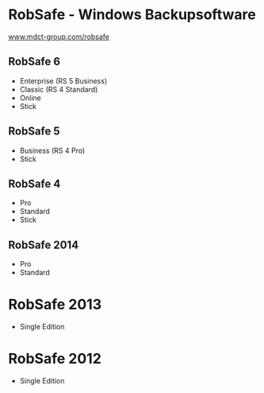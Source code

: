 # RobSafe - Windows Backupsoftware
www.mdct-group.com/robsafe

## RobSafe 6
- Enterprise (RS 5 Business)
- Classic (RS 4 Standard)
- Online
- Stick

## RobSafe 5
- Business (RS 4 Pro)
- Stick

## RobSafe 4
- Pro
- Standard
- Stick

## RobSafe 2014
- Pro
- Standard

# RobSafe 2013
- Single Edition

# RobSafe 2012
- Single Edition
